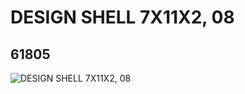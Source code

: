 # DESIGN SHELL 7X11X2, 08
## 61805
![DESIGN SHELL 7X11X2, 08](https://lc-www-live-s.legocdn.com/media/bricks/5/2/4526633.jpg)